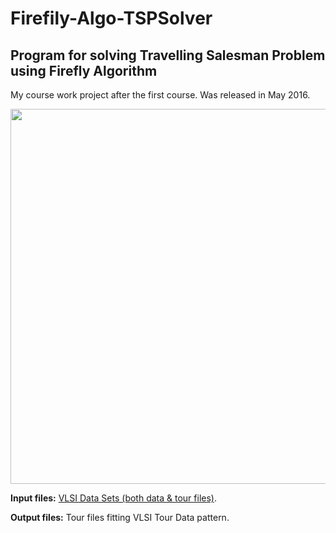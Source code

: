 # Firefily-Algo-TSPSolver

## Program for solving Travelling Salesman Problem using Firefly Algorithm

My course work project after the first course. Was released in May 2016.

<img src="https://pp.userapi.com/c638924/v638924422/51129/XfTBdIci7Ik.jpg" width="600">

<b>Input files:</b> [VLSI Data Sets (both data & tour files)](http://www.math.uwaterloo.ca/tsp/vlsi/index.html).

<b>Output files:</b> Tour files fitting VLSI Tour Data pattern.
